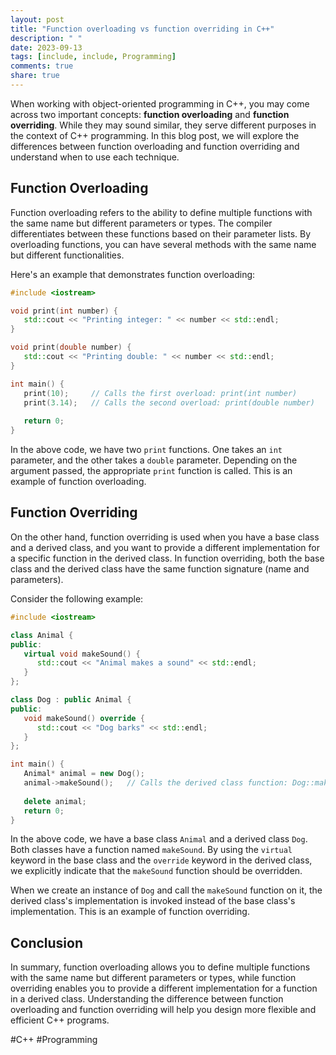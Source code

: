 ```yaml
---
layout: post
title: "Function overloading vs function overriding in C++"
description: " "
date: 2023-09-13
tags: [include, include, Programming]
comments: true
share: true
---
```


When working with object-oriented programming in C++, you may come across two important concepts: **function overloading** and **function overriding**. While they may sound similar, they serve different purposes in the context of C++ programming. In this blog post, we will explore the differences between function overloading and function overriding and understand when to use each technique.

## Function Overloading

Function overloading refers to the ability to define multiple functions with the same name but different parameters or types. The compiler differentiates between these functions based on their parameter lists. By overloading functions, you can have several methods with the same name but different functionalities.

Here's an example that demonstrates function overloading:

```cpp
#include <iostream>

void print(int number) {
   std::cout << "Printing integer: " << number << std::endl;
}

void print(double number) {
   std::cout << "Printing double: " << number << std::endl;
}

int main() {
   print(10);     // Calls the first overload: print(int number)
   print(3.14);   // Calls the second overload: print(double number)
   
   return 0;
}
```

In the above code, we have two `print` functions. One takes an `int` parameter, and the other takes a `double` parameter. Depending on the argument passed, the appropriate `print` function is called. This is an example of function overloading.

## Function Overriding

On the other hand, function overriding is used when you have a base class and a derived class, and you want to provide a different implementation for a specific function in the derived class. In function overriding, both the base class and the derived class have the same function signature (name and parameters).

Consider the following example:

```cpp
#include <iostream>

class Animal {
public:
   virtual void makeSound() {
      std::cout << "Animal makes a sound" << std::endl;
   }
};

class Dog : public Animal {
public:
   void makeSound() override {
      std::cout << "Dog barks" << std::endl;
   }
};

int main() {
   Animal* animal = new Dog();
   animal->makeSound();   // Calls the derived class function: Dog::makeSound()
   
   delete animal;
   return 0;
}
```

In the above code, we have a base class `Animal` and a derived class `Dog`. Both classes have a function named `makeSound`. By using the `virtual` keyword in the base class and the `override` keyword in the derived class, we explicitly indicate that the `makeSound` function should be overridden.

When we create an instance of `Dog` and call the `makeSound` function on it, the derived class's implementation is invoked instead of the base class's implementation. This is an example of function overriding.

## Conclusion

In summary, function overloading allows you to define multiple functions with the same name but different parameters or types, while function overriding enables you to provide a different implementation for a function in a derived class. Understanding the difference between function overloading and function overriding will help you design more flexible and efficient C++ programs.

#C++ #Programming